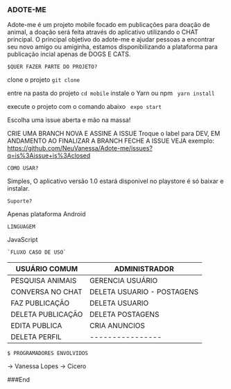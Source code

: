 
### ADOTE-ME

Adote-me é um projeto mobile focado em publicações para doação de animal, a doação será feita através do aplicativo utilizando o CHAT principal.
O principal objetivo do adote-me e ajudar pessoas a encontrar seu novo amigo ou amiginha, estamos disponibilizando a plataforma para publicação incial apenas de DOGS E CATS.

`$QUER FAZER PARTE DO PROJETO?`

clone o projeto
` git clone `

entre na pasta do projeto
` cd mobile `
instale o Yarn ou npm 
` yarn install`

execute o projeto com o comando abaixo
` expo start`

Escolha uma issue aberta e mão na massa!

CRIE UMA BRANCH NOVA E 
ASSINE A ISSUE
Troque o label para DEV, EM ANDAMENTO
AO FINALIZAR A BRANCH FECHE A ISSUE
VEJA exemplo: https://github.com/NeuVanessa/Adote-me/issues?q=is%3Aissue+is%3Aclosed

`COMO USAR?`

Simples,  O aplicativo versão 1.0 estará disponivel no playstore é só baixar e instalar.

`Suporte?`

Apenas plataforma Android 

`LINGUAGEM`
 
 JavaScript
 
	`FLUXO CASO DE USO` 
	
                    
USUÁRIO COMUM  | ADMINISTRADOR
------------- | -------------
PESQUISA ANIMAIS  | GERENCIA USUÁRIO
CONVERSA NO CHAT  | DELETA USUARIO - POSTAGENS
FAZ PUBLICAÇÃO  | DELETA USUARIO
DELETA PUBLICAÇÃO | DELETA POSTAGENS
EDITA PUBLICA | CRIA ANUNCIOS
DELETA PERFIL   |----------------


`$ PROGRAMADORES ENVOLVIDOS`

-> Vanessa Lopes
-> Cicero

###End



















